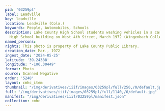 ```yaml
---
pid: '03259pl'
label: Leadville
key: leadville
location: Leadville (Colo.)
keywords: People, Automobiles, Schools
description: Lake County High School students washing vehicles in a car wash at the
  High School building on West 4th Street, March 1972 (Wingenbach Collection)
named_persons: 
rights: This photo is property of Lake County Public Library.
creation_date: Mar., 1972
ingest_date: '2024-05-25'
latitude: '39.24388'
longitude: "-106.30449"
format: Photo
source: Scanned Negative
order: '5248'
layout: cmhc_item
thumbnail: "/img/derivatives/iiif/images/03259pl/full/250,/0/default.jpg"
full: "/img/derivatives/iiif/images/03259pl/full/1140,/0/default.jpg"
manifest: "/img/derivatives/iiif/03259pl/manifest.json"
collection: cmhc
---
```

